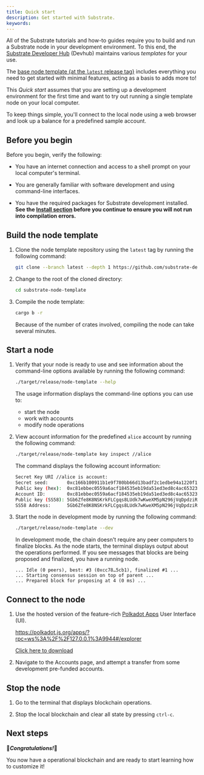 ```yaml
---
title: Quick start
description: Get started with Substrate.
keywords:
---
```


All of the Substrate tutorials and how-to guides require you to build and run a Substrate node in your development environment.
To this end, the [Substrate Developer Hub](https://github.com/substrate-developer-hub/) (Devhub) maintains various _templates_ for your use.

The [base node template {at the `latest` release tag}](https://github.com/substrate-developer-hub/substrate-node-template/releases/tag/latest) includes everything you need to get started with minimal features, acting as a basis to adds more to!

This _Quick start_ assumes that you are setting up a development environment for the first time and want to try out running a single template node on your local computer.

To keep things simple, you'll connect to the local node using a web browser and look up a balance for a predefined sample account.

## Before you begin

Before you begin, verify the following:

- You have an internet connection and access to a shell prompt on your local computer's terminal.

- You are generally familiar with software development and using command-line interfaces.

- You have the required packages for Substrate development installed.
  **See the [Install section](/main-docs/install/) before you continue to ensure you will not run into compilation errors.**

## Build the node template

1. Clone the node template repository using the `latest` tag by running the following command:

   ```sh
   git clone --branch latest --depth 1 https://github.com/substrate-developer-hub/substrate-node-template
   ```

1. Change to the root of the cloned directory:

   ```sh
   cd substrate-node-template
   ```

1. Compile the node template:

   ```sh
   cargo b -r
   ```

   Because of the number of crates involved, compiling the node can take several minutes.

## Start a node

1. Verify that your node is ready to use and see information about the command-line options available by running the following command:

   ```sh
   ./target/release/node-template --help
   ```

   The usage information displays the command-line options you can use to:

   - start the node
   - work with accounts
   - modify node operations

1. View account information for the predefined `alice` account by running the following command:

   ```sh
   ./target/release/node-template key inspect //alice
   ```

   The command displays the following account information:

   ```sh
   Secret Key URI //alice is account:
   Secret seed:       0xc166b100911b1e9f780bb66d13badf2c1edbe94a1220f1a0584c09490158be31
   Public key (hex):  0xc81ebbec0559a6acf184535eb19da51ed3ed8c4ac65323999482aaf9b6696e27
   Account ID:        0xc81ebbec0559a6acf184535eb19da51ed3ed8c4ac65323999482aaf9b6696e27
   Public key (SS58): 5Gb6Zfe8K8NSKrkFLCgqs8LUdk7wKweXM5pN296jVqDpdziR
   SS58 Address:      5Gb6Zfe8K8NSKrkFLCgqs8LUdk7wKweXM5pN296jVqDpdziR
   ```

1. Start the node in development mode by running the following command:

   ```sh
   ./target/release/node-template --dev
   ```

   In development mode, the chain doesn't require any peer computers to finalize blocks.
   As the node starts, the terminal displays output about the operations performed.
   If you see messages that blocks are being proposed and finalized, you have a running node.

   ```text
   ... Idle (0 peers), best: #3 (0xcc78…5cb1), finalized #1 ...
   ... Starting consensus session on top of parent ...
   ... Prepared block for proposing at 4 (0 ms) ...
   ```

## Connect to the node

1. Use the hosted version of the feature-rich [Polkadot Apps](https://github.com/polkadot-js/apps/) User Interface (UI).

   <https://polkadot.js.org/apps/?rpc=ws%3A%2F%2F127.0.0.1%3A9944#/explorer>

   <a href="assets/tutorials/cumulus/chain-specs/rococo-custom-2-plain.json" download target="_blank">Click here to download</a>

1. Navigate to the Accounts page, and attempt a transfer from some development pre-funded accounts.

## Stop the node

1. Go to the terminal that displays blockchain operations.

1. Stop the local blockchain and clear all state by pressing `ctrl-c`.

## Next steps

🎉**_Congratulations!_**🎉

You now have a operational blockchain and are ready to start learning how to customize it!
